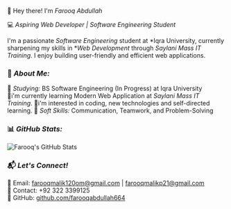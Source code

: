 
👋 Hey there! I'm *Farooq Abdullah*  

💻 *Aspiring Web Developer | Software Engineering Student*  

I'm a passionate *Software Engineering* student at *Iqra University, currently sharpening my skills in **Web Development* through *Saylani Mass IT Training*. I enjoy building user-friendly and efficient web applications.  

### 🚀 *About Me:*  
🔹 *Studying:* BS Software Engineering (In Progress) at Iqra University    
🔹i'm currently learning Modern Web Application at *Saylani Mass IT Training*.
🔹i'm interested in coding, new technologies and self-directed learning.
🔹 *Soft Skills:* Communication, Teamwork, and Problem-Solving  

### 📊 *GitHub Stats:*  
![Farooq's GitHub Stats](https://github-readme-stats.vercel.app/api?username=farooqabdullah664&show_icons=true&theme=radical)  

### 📬 *Let's Connect!*  
📧 Email: farooqmalik120om@gmail.com | farooqmalikp21@gmail.com  
📱 Contact: +92 322 3399125  
🔗 GitHub: [github.com/farooqabdullah664](https://github.com/farooqabdullah664) 
